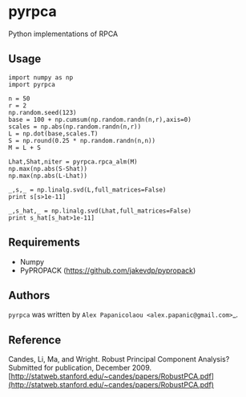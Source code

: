 pyrpca
======


Python implementations of RPCA

Usage
-----

```
import numpy as np
import pyrpca

n = 50 
r = 2
np.random.seed(123)
base = 100 + np.cumsum(np.random.randn(n,r),axis=0)
scales = np.abs(np.random.randn(n,r))
L = np.dot(base,scales.T)
S = np.round(0.25 * np.random.randn(n,n))
M = L + S

Lhat,Shat,niter = pyrpca.rpca_alm(M)
np.max(np.abs(S-Shat))
np.max(np.abs(L-Lhat))

_,s,_ = np.linalg.svd(L,full_matrices=False)
print s[s>1e-11]

_,s_hat,_ = np.linalg.svd(Lhat,full_matrices=False)
print s_hat[s_hat>1e-11]
```


Requirements
------------

+ Numpy
+ PyPROPACK (https://github.com/jakevdp/pypropack)


Authors
-------

`pyrpca` was written by `Alex Papanicolaou <alex.papanic@gmail.com>`_.

Reference
---------

Candes, Li, Ma, and Wright. Robust Principal Component Analysis?  Submitted for publication, December 2009.
[http://statweb.stanford.edu/~candes/papers/RobustPCA.pdf](http://statweb.stanford.edu/~candes/papers/RobustPCA.pdf)